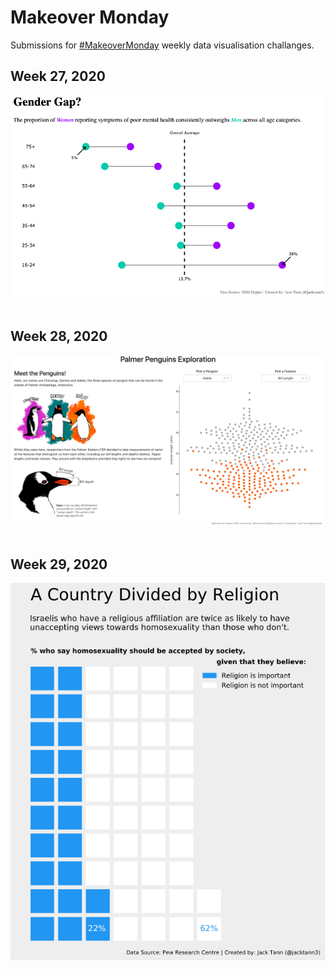 # Makeover Monday 

Submissions for [#MakeoverMonday](https://www.makeovermonday.co.uk/) weekly data visualisation challanges.

## Week 27, 2020

<img src="/W27/W27_a.png"/> <br/><br/>

## Week 28, 2020

<img src="/W28/W28..png"/> <br/><br/>

## Week 29, 2020

<img src="/W29/W29.png"/> <br/><br/>
